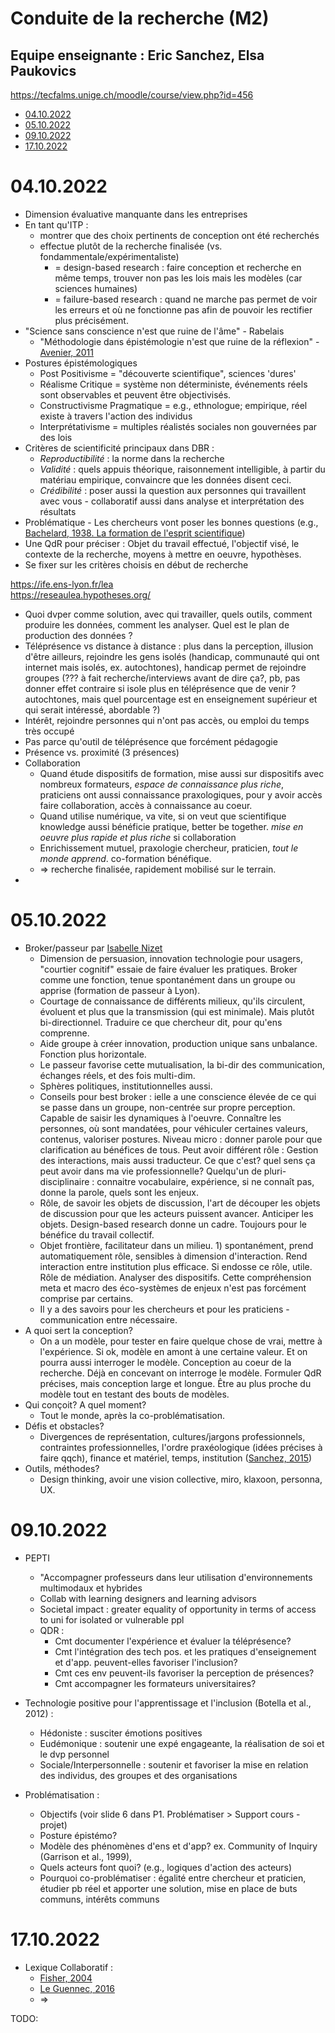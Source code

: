 # Conduite de la recherche (M2)

## Equipe enseignante : Eric Sanchez, Elsa Paukovics

https://tecfalms.unige.ch/moodle/course/view.php?id=456

<!-- vim-markdown-toc GFM -->

* [04.10.2022](#04102022)
* [05.10.2022](#05102022)
* [09.10.2022](#09102022)
* [17.10.2022](#17102022)

<!-- vim-markdown-toc -->

# 04.10.2022

- Dimension évaluative manquante dans les entreprises
- En tant qu'ITP :
    - montrer que des choix pertinents de conception ont été recherchés
    - effectue plutôt de la recherche finalisée (vs. fondammentale/expérimentaliste)
        - = design-based research : faire conception et recherche en même temps, trouver non pas les lois mais les modèles (car sciences humaines)
        - = failure-based research : quand ne marche pas permet de voir les erreurs et où ne fonctionne pas afin de pouvoir les rectifier plus précisément.
- "Science sans conscience n'est que ruine de l'âme" - Rabelais
    - "Méthodologie dans épistémologie n'est que ruine de la réflexion" - [Avenier, 2011](https://halshs.archives-ouvertes.fr/halshs-00642673)
- Postures épistémologiques
    - Post Positivisme = "découverte scientifique", sciences 'dures'
    - Réalisme Critique = système non déterministe, événements réels sont observables et peuvent être objectivisés.
    - Constructivisme Pragmatique = e.g., ethnologue; empirique, réel existe à travers l'action des individus
    - Interprétativisme = multiples réalistés sociales non gouvernées par des lois
- Critères de scientificité principaux dans DBR :
    - *Reproductibilité* : la norme dans la recherche
    - *Validité* : quels appuis théorique, raisonnement intelligible, à partir du matériau empirique, convaincre que les données disent ceci.
    - *Crédibilité* : poser aussi la question aux personnes qui travaillent avec vous - collaboratif aussi dans analyse et interprétation des résultats
- Problématique - Les chercheurs vont poser les bonnes questions (e.g., [Bachelard, 1938. La formation de l'esprit scientifique](https://www.cairn.info/histoire-et-philosophie-des-sciences--9782361060398-page-161.htm))
- Une QdR pour préciser : Objet du travail effectué, l'objectif visé, le contexte de la recherche, moyens à mettre en oeuvre, hypothèses.
- Se fixer sur les critères choisis en début de recherche

https://ife.ens-lyon.fr/lea <br>
https://reseaulea.hypotheses.org/ <br>

- Quoi dvper comme solution, avec qui travailler, quels outils, comment produire les données, comment les analyser. Quel est le plan de production des données ?
- Téléprésence vs distance à distance : plus dans la perception, illusion d'être ailleurs, rejoindre les gens isolés (handicap, communauté qui ont internet mais isolés, ex. autochtones), handicap permet de rejoindre groupes (??? à fait recherche/interviews avant de dire ça?, pb, pas donner effet contraire si isole plus en téléprésence que de venir ? autochtones, mais quel pourcentage est en enseignement supérieur et qui serait intéressé, abordable ?)
- Intérêt, rejoindre personnes qui n'ont pas accès, ou emploi du temps très occupé
- Pas parce qu'outil de téléprésence que forcément pédagogie
- Présence vs. proximité (3 présences)
- Collaboration
    - Quand étude dispositifs de formation, mise aussi sur dispositifs avec nombreux formateurs, *espace de connaissance plus riche*, praticiens ont aussi connaissance praxologiques, pour y avoir accès faire collaboration, accès à connaissance au coeur.
    - Quand utilise numérique, va vite, si on veut que scientifique knowledge aussi bénéficie pratique, better be together. *mise en oeuvre plus rapide et plus riche* si collaboration
    - Enrichissement mutuel, praxologie chercheur, praticien, *tout le monde apprend*. co-formation bénéfique.
    - => recherche finalisée, rapidement mobilisé sur le terrain. 
- 
# 05.10.2022

- Broker/passeur par [Isabelle Nizet](https://www.griemetic.ca/team/isabelle-nizet-2/)
    - Dimension de persuasion, innovation technologie pour usagers, "courtier cognitif" essaie de faire évaluer les pratiques. Broker comme une fonction, tenue spontanément dans un groupe ou apprise (formation de passeur à Lyon).
    - Courtage de connaissance de différents milieux, qu'ils circulent, évoluent et plus que la transmission (qui est minimale). Mais plutôt bi-directionnel. Traduire ce que chercheur dit, pour qu'ens comprenne. 
    - Aide groupe à créer innovation, production unique sans unbalance. Fonction plus horizontale.
    - Le passeur favorise cette mutualisation, la bi-dir des communication, échanges réels, et des fois multi-dim.
    - Sphères politiques, institutionnelles aussi.
    - Conseils pour best broker : ielle a une conscience élevée de ce qui se passe dans un groupe, non-centrée sur propre perception. Capable de saisir les dynamiques à l'oeuvre. Connaître les personnes, où sont mandatées, pour véhiculer certaines valeurs, contenus, valoriser postures. Niveau micro : donner parole pour que clarification au bénéfices de tous. Peut avoir différent rôle : Gestion des interactions, mais aussi traducteur. Ce que c'est? quel sens ça peut avoir dans ma vie professionnelle? Quelqu'un de pluri-disciplinaire : connaitre vocabulaire, expérience, si ne connaît pas, donne la parole, quels sont les enjeux.
    - Rôle, de savoir les objets de discussion, l'art de découper les objets de discussion pour que les acteurs puissent avancer. Anticiper les objets. Design-based research donne un cadre. Toujours pour le bénéfice du travail collectif.
    - Objet frontière, facilitateur dans un milieu. 1) spontanément, prend automatiquement rôle, sensibles à dimension d'interaction. Rend interaction entre institution plus efficace. Si endosse ce rôle, utile. Rôle de médiation. Analyser des dispositifs. Cette compréhension meta et macro des éco-systèmes de enjeux n'est pas forcément comprise par certains.  
    - Il y a des savoirs pour les chercheurs et pour les praticiens - communication entre nécessaire.
- A quoi sert la conception?
    - On a un modèle, pour tester en faire quelque chose de vrai, mettre à l'expérience. Si ok, modèle en amont à une certaine valeur. Et on pourra aussi interroger le modèle. Conception au coeur de la recherche. Déjà en concevant on interroge le modèle. Formuler QdR précises, mais conception large et longue. Être au plus proche du modèle tout en testant des bouts de modèles.
- Qui conçoit? A quel moment?
    - Tout le monde, après la co-problématisation. 
- Défis et obstacles?
    - Divergences de représentation, cultures/jargons professionnels, contraintes professionnelles, l'ordre praxéologique (idées précises à faire qqch), finance et matériel, temps, institution ([Sanchez, 2015](https://journals.openedition.org/educationdidactique/2288))
- Outils, méthodes?
    - Design thinking, avoir une vision collective, miro, klaxoon, personna, UX. 

# 09.10.2022
- PEPTI
    - "Accompagner professeurs dans leur utilisation d'environnements multimodaux et hybrides
    - Collab with learning designers and learning advisors
    - Societal impact : greater equality of opportunity in terms of access to uni for isolated or vulnerable ppl
    - QDR :
        - Cmt documenter l'expérience et évaluer la téléprésence?
        - Cmt l'intégration des tech pos. et les pratiques d'enseignement et d'app. peuvent-elles favoriser l'inclusion?
        - Cmt ces env peuvent-ils favoriser la perception de présences?
        - Cmt accompagner les formateurs universitaires?
- Technologie positive pour l'apprentissage et l'inclusion (Botella et al., 2012) :
    - Hédoniste : susciter émotions positives
    - Eudémonique : soutenir une expé engageante, la réalisation de soi et le dvp personnel
    - Sociale/Interpersonnelle : soutenir et favoriser la mise en relation des individus, des groupes et des organisations

- Problématisation : 
  - Objectifs (voir slide 6 dans P1. Problématiser > Support cours - projet)
  - Posture épistémo?
  - Modèle des phénomènes d'ens et d'app? ex. Community of Inquiry (Garrison et al., 1999), 
  - Quels acteurs font quoi? (e.g., logiques d'action des acteurs)
  - Pourquoi co-problématiser : égalité entre chercheur et praticien, étudier pb réel et apporter une solution, mise en place de buts communs, intérêts communs

# 17.10.2022
- Lexique Collaboratif : 
    - [Fisher, 2004](../articles.md#fischer-et-al-2004--meta-design-a-manifesto-for-end-user-development)
    - [Le Guennec, 2016](../articles.md#le-guennec-2016--le-métadesign-ou-comment-lexpérience-doit-échapper-au-designer)
    - =>

TODO:
